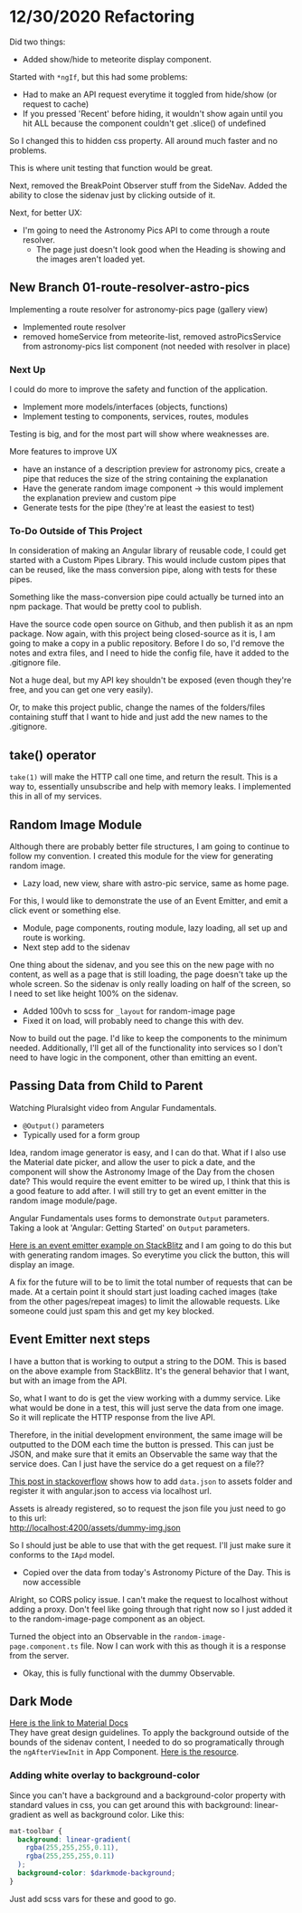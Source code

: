 # 12/30/2020 Refactoring

Did two things:

- Added show/hide to meteorite display component.  

Started with `*ngIf`, but this had some problems:

- Had to make an API request everytime it toggled from hide/show (or request to cache)
- If you pressed 'Recent' before hiding, it wouldn't show again until you hit ALL because the component couldn't get .slice() of undefined  

So I changed this to hidden css property.
All around much faster and no problems.  

This is where unit testing that function would be great.  

Next, removed the BreakPoint Observer stuff from the SideNav.
Added the ability to close the sidenav just by clicking outside of it.  

Next, for better UX:

- I'm going to need the Astronomy Pics API to come through a route resolver.
  - The page just doesn't look good when the Heading is showing and the images aren't loaded yet.

## New Branch 01-route-resolver-astro-pics

Implementing a route resolver for astronomy-pics page (gallery view)  

- Implemented route resolver
- removed homeService from meteorite-list, removed astroPicsService from astronomy-pics list component (not needed with resolver in place)

### Next Up

I could do more to improve the safety and function of the application.

- Implement more models/interfaces (objects, functions)
- Implement testing to components, services, routes, modules  

Testing is big, and for the most part will show where weaknesses are.  

More features to improve UX

- have an instance of a description preview for astronomy pics, create a pipe that reduces the size of the string containing the explanation
- Have the generate random image component -> this would implement the explanation preview and custom pipe
- Generate tests for the pipe (they're at least the easiest to test)  

### To-Do Outside of This Project

In consideration of making an Angular library of reusable code, I could get started with a Custom Pipes Library.
This would include custom pipes that can be reused, like the mass conversion pipe, along with tests for these pipes.  

Something like the mass-conversion pipe could actually be turned into an npm package.
That would be pretty cool to publish.  

Have the source code open source on Github, and then publish it as an npm package.
Now again, with this project being closed-source as it is, I am going to make a copy in a public repository.
Before I do so, I'd remove the notes and extra files, and I need to hide the config file, have it added to the .gitignore file.  

Not a huge deal, but my API key shouldn't be exposed (even though they're free, and you can get one very easily).  

Or, to make this project public, change the names of the folders/files containing stuff that I want to hide and just add the new names to the .gitignore.

## take() operator

`take(1)` will make the HTTP call one time, and return the result.
This is a way to, essentially unsubscribe and help with memory leaks.
I implemented this in all of my services.

## Random Image Module

Although there are probably better file structures, I am going to continue to follow my convention.
I created this module for the view for generating random image.

- Lazy load, new view, share with astro-pic service, same as home page.  

For this, I would like to demonstrate the use of an Event Emitter, and emit a click event or something else.

- Module, page components, routing module, lazy loading, all set up and route is working.
- Next step add to the sidenav  

One thing about the sidenav, and you see this on the new page with no content, as well as a page that is still loading, the page doesn't take up the whole screen.
So the sidenav is only really loading on half of the screen, so I need to set like height 100% on the sidenav.

- Added 100vh to scss for `_layout` for random-image page
- Fixed it on load, will probably need to change this with dev.  

Now to build out the page.
I'd like to keep the components to the minimum needed.
Additionally, I'll get all of the functionality into services so I don't need to have logic in the component, other than emitting an event.

## Passing Data from Child to Parent

Watching Pluralsight video from Angular Fundamentals.

- `@Output()` parameters
- Typically used for a form group  

Idea, random image generator is easy, and I can do that.
What if I also use the Material date picker, and allow the user to pick a date, and the component will show the Astronomy Image of the Day from the chosen date?
This would require the event emitter to be wired up, I think that this is a good feature to add after.
I will still try to get an event emitter in the random image module/page.  

Angular Fundamentals uses forms to demonstrate `Output` parameters.
Taking a look at 'Angular: Getting Started' on `Output` parameters.  

[Here is an event emitter example on StackBlitz](https://stackblitz.com/edit/so-angular-event-emitter) and I am going to do this but with generating random images.
So everytime you click the button, this will display an image.  

A fix for the future will to be to limit the total number of requests that can be made.
At a certain point it should start just loading cached images (take from the other pages/repeat images) to limit the allowable requests.
Like someone could just spam this and get my key blocked.

## Event Emitter next steps

I have a button that is working to output a string to the DOM.
This is based on the above example from StackBlitz.
It's the general behavior that I want, but with an image from the API.  

So, what I want to do is get the view working with a dummy service.
Like what would be done in a test, this will just serve the data from one image.
So it will replicate the HTTP response from the live API.  

Therefore, in the initial development environment, the same image will be outputted to the DOM each time the button is pressed.
This can just be JSON, and make sure that it emits an Observable the same way that the service does.
Can I just have the service do a get request on a file??  

[This post in stackoverflow](https://stackoverflow.com/questions/44042223/load-json-from-local-file-with-http-get-in-angular-2) shows how to add `data.json` to assets folder and register it with angular.json to access via localhost url.  

Assets is already registered, so to request the json file you just need to go to this url:  
<http://localhost:4200/assets/dummy-img.json>  

So I should just be able to use that with the get request.
I'll just make sure it conforms to the `IApd` model.  

- Copied over the data from today's Astronomy Picture of the Day. This is now accessible  

Alright, so CORS policy issue.
I can't make the request to localhost without adding a proxy.
Don't feel like going through that right now so I just added it to the random-image-page component as an object.  

Turned the object into an Observable in the `random-image-page.component.ts` file.
Now I can work with this as though it is a response from the server.

- Okay, this is fully functional with the dummy Observable.

## Dark Mode

[Here is the link to Material Docs](https://material.io/design/color/dark-theme.html#properties)  
They have great design guidelines.
To apply the background outside of the bounds of the sidenav content, I needed to do so programatically through the `ngAfterViewInit` in App Component.
[Here is the resource](https://stackoverflow.com/questions/46670795/how-to-change-whole-page-background-color-in-angular).  

### Adding white overlay to background-color

Since you can't have a background and a background-color property with standard values in css, you can get around this with background: linear-gradient as well as background color.
Like this:

```scss
mat-toolbar {
  background: linear-gradient(
    rgba(255,255,255,0.11),
    rgba(255,255,255,0.11)
  );
  background-color: $darkmode-background;
}
```

Just add scss vars for these and good to go.

